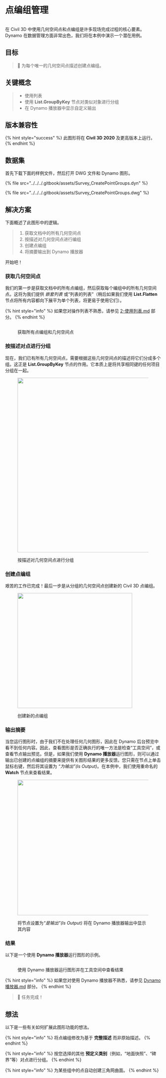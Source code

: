 # 点编组管理

<figure><img src="../../../.gitbook/assets/Survey_CreatePointGroups_Player.gif" alt=""><figcaption></figcaption></figure>

在 Civil 3D 中使用几何空间点和点编组是许多现场完成过程的核心要素。Dynamo 在数据管理方面非常出色，我们将在本例中演示一个潜在用例。 

## 目标

> :dart: 为每个唯一的几何空间点描述创建点编组。

## 关键概念

> * 使用列表
> * 使用 **List.GroupByKey** 节点对类似对象进行分组
> * 在 Dynamo 播放器中显示自定义输出

## 版本兼容性

{% hint style="success" %} 此图形将在 **Civil 3D 2020** 及更高版本上运行。 
{% endhint %} 

## 数据集

首先下载下面的样例文件，然后打开 DWG 文件和 Dynamo 图形。

{% file src="../../../.gitbook/assets/Survey_CreatePointGroups.dyn" %}

{% file src="../../../.gitbook/assets/Survey_CreatePointGroups.dwg" %}

## 解决方案

下面概述了此图形中的逻辑。

> 1. 获取文档中的所有几何空间点
> 2. 按描述对几何空间点进行编组
> 3. 创建点编组
> 4. 将摘要输出到 Dynamo 播放器

开始吧！

### 获取几何空间点

我们的第一步是获取文档中的所有点编组，然后获取每个编组中的所有几何空间点。这将为我们提供 _嵌套列表_ 或“列表的列表”（稍后如果我们使用 **List.Flatten** 节点将所有内容都向下展平为单个列表，将更易于使用它们）。

{% hint style="info" %}
 如果您对操作列表不熟悉，请参见 [2-使用列表.md](../../../5\_essential\_nodes\_and\_concepts/5-4\_designing-with-lists/2-working-with-lists.md "mention") 部分。 
{% endhint %} 

<figure><img src="../../../.gitbook/assets/Survey_CreatePointGroups_GetPoints.png" alt=""><figcaption><p>获取所有点编组和几何空间点 </p></figcaption></figure>

### 按描述对点进行分组

现在，我们已有所有几何空间点，需要根据这些几何空间点的描述将它们分成多个组。这正是 **List.GroupByKey** 节点的作用。它本质上是将共享相同键的任何项目分组在一起。

<figure><img src="../../../.gitbook/assets/Survey_CreatePointGroups_GroupPoints.png" alt="" width="563"><figcaption><p>按描述对几何空间点进行分组</p></figcaption></figure>

### 创建点编组

艰苦的工作已完成！最后一步是从分组的几何空间点创建新的 Civil 3D 点编组。

<figure><img src="../../../.gitbook/assets/Survey_CreatePointGroups_CreatePointGroups.png" alt="" width="371"><figcaption><p>创建新的点编组</p></figcaption></figure>

### 输出摘要

当您运行图形时，由于我们不在处理任何几何图形，因此在 Dynamo 后台预览中看不到任何内容。因此，查看图形是否正确执行的唯一方法是检查“工具空间”，或查看节点输出预览。但是，如果我们使用 **Dynamo 播放器**运行图形，则可以通过输出已创建的点编组的摘要来提供有关图形结果的更多反馈。您只需在节点上单击鼠标右键，然后将其设置为 _“为输出”(Is Output)_。在本例中，我们使用重命名的 **Watch** 节点来查看结果。

<figure><img src="../../../.gitbook/assets/Survey_CreatePointGroups_Output.png" alt="" width="437"><figcaption><p>将节点设置为<em>“是输出”(Is Output)</em> 将在 Dynamo 播放器输出中显示其内容</p></figcaption></figure>

### 结果

以下是一个使用 **Dynamo 播放器**运行图形的示例。

<figure><img src="../../../.gitbook/assets/Survey_CreatePointGroups_Player.gif" alt=""><figcaption><p>使用 Dynamo 播放器运行图形并在工具空间中查看结果</p></figcaption></figure>

{% hint style="info" %}
 如果您对使用 Dynamo 播放器不熟悉，请参见 [Dynamo 播放器.md](../../dynamo-player.md "mention") 部分。 
{% endhint %} 

> :tada: 任务完成！

## 想法

以下是一些有关如何扩展此图形功能的想法。

{% hint style="info" %}
 将点编组修改为基于 **完整描述** 而非原始描述。 
{% endhint %} 

{% hint style="info" %}
 按您选择的其他 **预定义类别**（例如，“地面快照”、“碑界”等）对点进行分组。 
{% endhint %} 

{% hint style="info" %}
 为某些组中的点自动创建三角网曲面。 
{% endhint %} 
